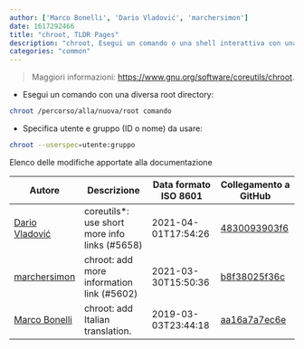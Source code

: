 ```yaml
---
author: ['Marco Bonelli', 'Dario Vladović', 'marchersimon']
date: 1617292466
title: "chroot, TLDR Pages"
description: "chroot, Esegui un comando o una shell interattiva con una speciale root directory."
categories: "common"
---
```

> Maggiori informazioni: <https://www.gnu.org/software/coreutils/chroot>.

- Esegui un comando con una diversa root directory:

```bash
chroot /percorso/alla/nuova/root comando
```

- Specifica utente e gruppo (ID o nome) da usare:

```bash
chroot --userspec=utente:gruppo
```
Elenco delle modifiche apportate alla documentazione


Autore | Descrizione | Data formato ISO 8601 | Collegamento a GitHub
------|-----|-----|-----
[Dario Vladović](mailto:d.vladimyr@gmail.com) | coreutils*: use short more info links (#5658) | 2021-04-01T17:54:26 | [4830093903f6](https://github.com/tldr-pages/tldr/commit/4830093903f66ccf3ebbc2ecf477286e45edac59)
[marchersimon](mailto:50295997+marchersimon@users.noreply.github.com) | chroot: add more information link (#5602) | 2021-03-30T15:50:36 | [b8f38025f36c](https://github.com/tldr-pages/tldr/commit/b8f38025f36c58be3d109949f4badf9e062b43e0)
[Marco Bonelli](mailto:mb5.marcob@gmail.com) | chroot: add Italian translation. | 2019-03-03T23:44:18 | [aa16a7a7ec6e](https://github.com/tldr-pages/tldr/commit/aa16a7a7ec6ecebbef4768c4b722c3df23e18599)

